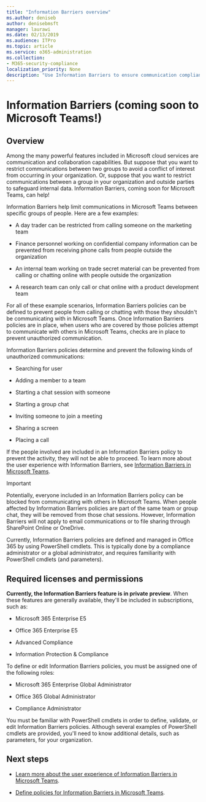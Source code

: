 ```yaml
---
title: "Information Barriers overview"
ms.author: deniseb
author: denisebmsft
manager: laurawi
ms.date: 02/13/2019
ms.audience: ITPro
ms.topic: article
ms.service: o365-administration
ms.collection:
- M365-security-compliance
localization_priority: None
description: "Use Information Barriers to ensure communication compliance using Microsoft Teams within your organization."
---
```


# Information Barriers (coming soon to Microsoft Teams!)

## Overview

Among the many powerful features included in Microsoft cloud services are communication and collaboration capabilities. But suppose that you want to restrict communications between two groups to avoid a conflict of interest from occurring in your organization. Or, suppose that you want to restrict communications between a group in your organization and outside parties to safeguard internal data. Information Barriers, coming soon for Microsoft Teams, can help! 

Information Barriers help limit communications in Microsoft Teams between specific groups of people. Here are a few examples:

- A day trader can be restricted from calling someone on the marketing team

- Finance personnel working on confidential company information can be prevented from receiving phone calls from people outside the organization

- An internal team working on trade secret material can be prevented from calling or chatting online with people outside the organization

- A research team can only call or chat online with a product development team

For all of these example scenarios, Information Barriers policies can be defined to prevent people from calling or chatting with those they shouldn't be communicating with in Microsoft Teams. Once Information Barriers policies are in place, when users who are covered by those policies attempt to communicate with others in Microsoft Teams, checks are in place to prevent unauthorized communication. 

Information Barriers policies determine and prevent the following kinds of unauthorized communications:

- Searching for user

- Adding a member to a team

- Starting a chat session with someone

- Starting a group chat 

- Inviting someone to join a meeting

- Sharing a screen 

- Placing a call

If the people involved are included in an Information Barriers policy to prevent the activity, they will not be able to proceed. To learn more about the user experience with Information Barriers, see [Information Barriers in Microsoft Teams](https://docs.microsoft.com/MicrosoftTeams/information-barriers-in-teams).

> [!IMPORTANT]
> Potentially, everyone included in an Information Barriers policy can be blocked from communicating with others in Microsoft Teams. When people affected by Information Barriers policies are part of the same team or group chat, they will be removed from those chat sessions. However, Information Barriers will not apply to email communications or to file sharing through SharePoint Online or OneDrive. 

Currently, Information Barriers policies are defined and managed in Office 365 by using PowerShell cmdlets. This is typically done by a compliance administrator or a global administrator, and requires familiarity with PowerShell cmdlets (and parameters).

## Required licenses and permissions

**Currently, the Information Barriers feature is in private preview**. When these features are generally available, they'll be included in subscriptions, such as:

- Microsoft 365 Enterprise E5

- Office 365 Enterprise E5

- Advanced Compliance

- Information Protection & Compliance


To define or edit Information Barriers policies, you must be assigned one of the following roles:

- Microsoft 365 Enterprise Global Administrator

- Office 365 Global Administrator

- Compliance Administrator

You must be familiar with PowerShell cmdlets in order to define, validate, or edit Information Barriers policies. Although several examples of PowerShell cmdlets are provided, you'll need to know additional details, such as parameters, for your organization.

## Next steps

- [Learn more about the user experience of Information Barriers in Microsoft Teams](https://docs.microsoft.com/SkypeForBusiness/MicrosoftTeams/information-barriers-in-teams).

- [Define policies for Information Barriers in Microsoft Teams](define-information-barriers-policies.md). 

